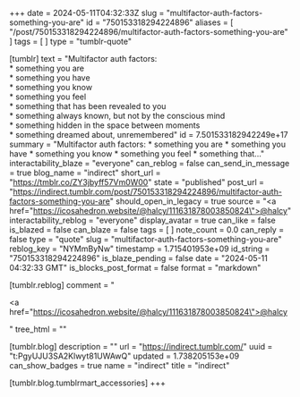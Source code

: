 +++
date = 2024-05-11T04:32:33Z
slug = "multifactor-auth-factors-something-you-are"
id = "750153318294224896"
aliases = [ "/post/750153318294224896/multifactor-auth-factors-something-you-are" ]
tags = [ ]
type = "tumblr-quote"

[tumblr]
text = "Multifactor auth factors:<br/>* something you are<br/>* something you have<br/>* something you know<br/>* something you feel<br/>* something that has been revealed to you <br/>* something always known, but not by the conscious mind<br/>* something hidden in the space between moments<br/>* something dreamed about, unremembered"
id = 7.501533182942249e+17
summary = "Multifactor auth factors: * something you are * something you have * something you know * something you feel * something that..."
interactability_blaze = "everyone"
can_reblog = false
can_send_in_message = true
blog_name = "indirect"
short_url = "https://tmblr.co/ZY3jbyff57Vm0W00"
state = "published"
post_url = "https://indirect.tumblr.com/post/750153318294224896/multifactor-auth-factors-something-you-are"
should_open_in_legacy = true
source = "<a href=\"https://icosahedron.website/@halcy/111631878003850824\">@halcy</a>"
interactability_reblog = "everyone"
display_avatar = true
can_like = false
is_blazed = false
can_blaze = false
tags = [ ]
note_count = 0.0
can_reply = false
type = "quote"
slug = "multifactor-auth-factors-something-you-are"
reblog_key = "NYMmByNw"
timestamp = 1.715401953e+09
id_string = "750153318294224896"
is_blaze_pending = false
date = "2024-05-11 04:32:33 GMT"
is_blocks_post_format = false
format = "markdown"

[tumblr.reblog]
comment = "<p><a href=\"https://icosahedron.website/@halcy/111631878003850824\">@halcy</a></p>"
tree_html = ""

[tumblr.blog]
description = ""
url = "https://indirect.tumblr.com/"
uuid = "t:PgyUJU3SA2Klwyt81UWAwQ"
updated = 1.738205153e+09
can_show_badges = true
name = "indirect"
title = "indirect"

[tumblr.blog.tumblrmart_accessories]
+++
